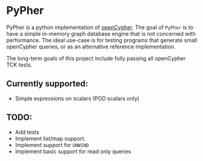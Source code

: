 # PyPher

PyPher is a python implementation of
[openCypher](https://github.com/opencypher/openCypher/). The goal of `PyPher` is
to have a simple in-memory graph database engine that is not concerned with
performance. The ideal use-case is for testing programs that generate small
openCypher queries, or as an alternative reference implementation.

The long-term goals of this project include fully passing all openCypher TCK
tests.

## Currently supported:
+ Simple expressions on scalars (POD scalars only)

## TODO:
+ Add tests
+ Implement list/map support.
+ Implement support for `UNWIND`
+ Implement basic support for read only queries
